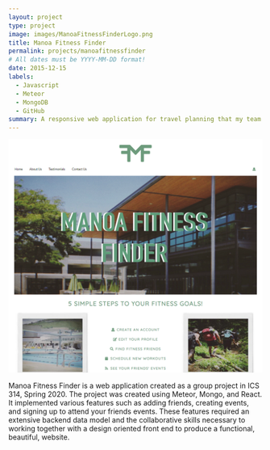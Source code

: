 ```yaml
---
layout: project
type: project
image: images/ManoaFitnessFinderLogo.png
title: Manoa Fitness Finder
permalink: projects/manoafitnessfinder
# All dates must be YYYY-MM-DD format!
date: 2015-12-15
labels:
  - Javascript
  - Meteor
  - MongoDB
  - GitHub
summary: A responsive web application for travel planning that my team developed in ICS 415.
---
```


<img class="ui medium right floated rounded image" src="../images/ManoaFitnessFinder.PNG">

Manoa Fitness Finder is a web application created as a group project in ICS 314, Spring 2020. The project was created using Meteor, Mongo, and React. It implemented various features such as adding friends, creating events, and signing up to attend your friends events. These features required an extensive backend data model and the collaborative skills necessary to working together with a design oriented front end to produce a functional, beautiful, website.
